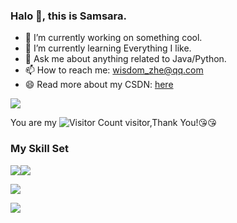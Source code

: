 ### Halo 👋, this is Samsara.

- 🔭 I’m currently working on something cool.
- 🌱 I’m currently learning Everything I like.
- 💬 Ask me about anything related to Java/Python.
- 📫 How to reach me: wisdom_zhe@qq.com
- 😄 Read more about my CSDN: [here](https://blog.csdn.net/qq_44231797?spm=1000.2115.3001.5343)

![](https://github-readme-stats.vercel.app/api?username=wisdom-zhe&show&username=Samsara-1999&icons=true&theme=transparent)

You are my ![Visitor Count](https://profile-counter.glitch.me/wisdom-zhe/count.svg) visitor,Thank You!:kissing_heart::kissing_heart:

### My Skill Set

![](https://img.shields.io/badge/Java-ED8B00?style=for-the-badge&logo=openjdk&logoColor=white)![](https://img.shields.io/badge/Python-3776AB?style=for-the-badge&logo=python&logoColor=white)

![](https://activity-graph.herokuapp.com/graph?username=Samsara-1999&theme=github)

![](https://github-readme-stats.vercel.app/api/top-langs/?username=Samsara-1999&theme=dark&layout=compact)


